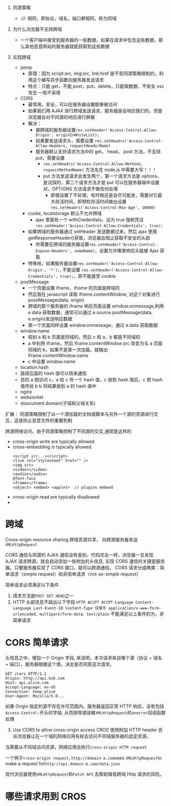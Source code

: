 1. 同源策略
   - <scheme>://<host>:<port> 相同，即协议，域名，端口都相同，称为同域
2. 为什么浏览器不支持跨域
   - 一个客户端中接受到服务器的一些数据，如果在请求中包含这些数据，那么其他恶意网站的服务器就能获取到这些数据
3. 实现跨域

   - jsonp
     - 原理：因为 script:src, img:src, link:href 是不受同源策略限制的，利用这个编写异步函数向服务器发送请求
     - 特点：只能 get，不能 post，put，delete，只能取数据，不安全 xss 攻击 一般不采用
   - CORS
     - 最常用，安全，可以在服务器设置能够被访问
     - 如果我们用 AJAX 进行跨域发送请求，服务器是会响应我们的，但是浏览器会对不同源的响应进行屏蔽
     - 解决：
       - 被跨域的服务器设置`res.setHeader('Access-Control-Allow-Origin', originInWhiteList);`
       - 如果要发送请求头，需要设置 `res.setHeadrs('Access-Control-Allow-Headers, requestHeaderName)`
       - 服务器默认支持请求方法中的 get， head， post 方法，不支持 put，需要设置
         - `res.setHeadrs('Access-Control-Allow-Methods, requestMethodName)` 方法名在 node.js 中需要大写！！！
         - put 方法发送请求会发生两个，第一个请求方法是 options，是试探的，第二个请求方法才是 put
           可以在服务器端中设置对，OPTIONS 方法请求不做任何处理
           - 即使设置了不处理，有时候还是会尽可能发，需要对它最大存活时间，即预检存活时间做出设置`res.setHeadrs('Access-Control-Max-Age', 10000)`
     - cooke, localstorage 默认不允许跨域
       - ajax 里面有一个 withCredentials，设为 true 强制凭证 `res.setHeader('Access-Control-Allow-Credentials', true);`
     - 如果跨域的服务器通过 setHeader 发送数据过来，然后 ajax 使用 getResponseHeader()获取，浏览器会阻止获取不安全的头部
       - 你需要在跨域的服务器设置`res.setHeader('Access-Control-Expose-Headers', someName)`，设置允许哪里响应头能被 Ajax 获取
     - 特殊地，如果服务器设置`res.setHeader('Access-Control-Allow-Origin', '*');`, 不能设置 `res.setHeader('Access-Control-Allow-Credentials', true);`，即不能接受 cookie
   - postMessage
     - 一个页面设置 iframe，iframe 的页面是跨域的
     - 然后我在 javascript 读取 iframe.contentWindow, 对这个对象进行 possMessage(data, origin)
     - 跨域的那个服务器的 iframe 响应页面设置 window.onmessage,利用 e.data 获取数据，通常可以通过 e.source.postMessage(data, e.origin)发送响应数据
     - 第一个页面同样设置 window.onmessage，通过 e.data 获取数据
   - window.name
     - 假如 a 和 b 页面是同域的，然后 c 和 a，b 都是不同域的
     - a 中利用 iframe，然后 iframe.contentWindow.src 改变为与 a 页面同域的 b，如果不是第一次加载，就输出 iframe.contentWindow.name
     - c 中设置 window.name
   - location.hash
   - 路径后面的 hash 值可以用来通信
   - 目的 a 想访问 c，a 给 c 传一个 hash 值，c 收到 hash 值后，c 把 hash 值传给 b b 将结果放到 a 的 hash 值中
   - nginx
   - websocket
   - doucument.domain(子域和父域关系)

扩展： 同源策略限制了从一个源加载的文档或脚本与另外一个源的资源进行交互，这是防止恶意文件的重要机制

跨源网络访问，由于同源策略控制了不同源的交互,通常是这样的

- cross-origin write are typically allowed.
- cross-embedding is typically allowed.
  ```JS
  <script src...></script>
  <link rel="stylesheet" href="" />
  <img src>
  <video></video>
  <audio></audio>
  @font-face
  <frame></frame>
  <object> <embed> <applet>  // plugins embeed
  ```
- cross-origin read are typically disallowed
-

# 跨域

Cross-origin resource sharing 跨域资源共享， 向跨源服务器发送`XMLHttpRequest`

CORS 通信与同源的 AJAX 通信没有差别，代码完全一样。浏览器一旦发现 AJAX 请求跨源，就会自动添加一些附加的头信息, 实现 CORS 通信的关键是服务器。只要服务器实现了 CORS 接口，就可以跨源通信。
CORS 请求分成两类：简单请求（simple request）和非简单请求（not-so-simple request）

简单请求必须满足以下条件

1. 请求方法是`POST GET HEAD`之一
2. HTTP 头部信息不超出以下字段
   `HTTP ACCPT ACCPT-Language Content-Language Last-Event-ID Content-Type 仅限于 application/x-www-form-urlencoded、multipart/form-data、text/plain`
   不能满足以上条件的为，非简单请求

# CORS 简单请求

头信息之中，增加一个 Origin 字段, 来说明，本次请求来自哪个源（协议 + 域名 + 端口）。服务器根据这个值，决定是否同意这次请求。

```HTTP
GET /cors HTTP/1.1
Origin: http://api.bob.com
Host: api.alice.com
Accept-Language: en-US
Connection: keep-alive
User-Agent: Mozilla/5.0...
```

如果 Origin 指定的源不存在许可范围内，服务器返回正常 HTTP 响应，没有包括`Access-Control-`开头的字段, 从而排除错误被`XMLHttpRequest`的`onerror`回调函数处理

3. Use CORS to allow cross-origin access
   CROS 使用附加 HTTP header 告诉浏览器让在一个域的网络应用有权去访问不同域服务器的选定资源。

当需要从不同域访问资源，网络应用会执行`cross-origin HTTP request`

一个例子`cross-origin request`, `http://domain-a.com`uses `XMLHttpRequest`to make a request for`http://api.domain-b.com/data.json`

现代浏览器使用`XMLHttpRequest`和`Fetch API` 去帮助降低跨域 Http 请求的风险。

# 哪些请求用到 CROS
